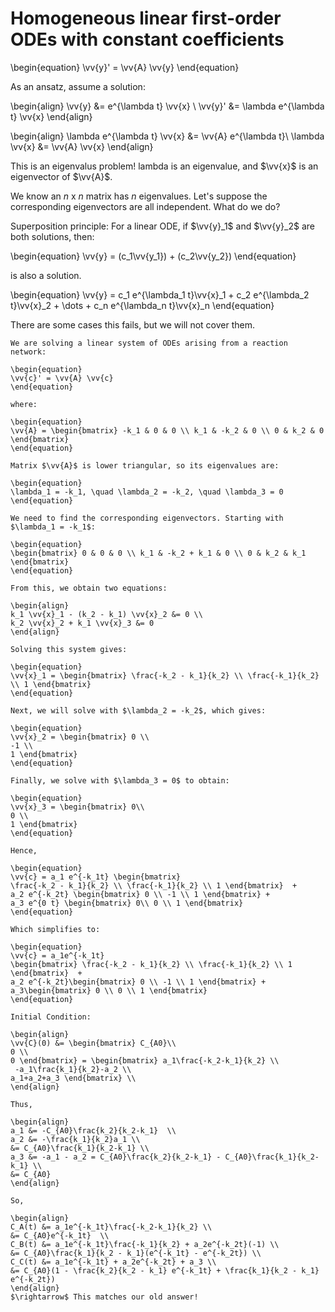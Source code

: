 # Homogeneous linear first-order ODEs with constant coefficients

\begin{equation}
\vv{y}' = \vv{A} \vv{y}
\end{equation}

As an ansatz, assume a solution:

\begin{align}
\vv{y} &= e^{\lambda t} \vv{x} \\
\vv{y}' &= \lambda e^{\lambda t} \vv{x}
\end{align}

\begin{align}
\lambda e^{\lambda t} \vv{x} &= \vv{A} e^{\lambda t}\\
\lambda \vv{x} &= \vv{A} \vv{x}
\end{align}

This is an eigenvalus problem! lambda is an eigenvalue, and $\vv{x}$ is an
eigenvector of $\vv{A}$.

We know an *n* x *n* matrix has *n* eigenvalues. Let's suppose the corresponding
eigenvectors are all independent. What do we do?

Superposition principle: For a linear ODE, if $\vv{y}_1$ and $\vv{y}_2$ are both
solutions, then:

\begin{equation}
\vv{y} = (c_1\vv{y_1}) + (c_2\vv{y_2})
\end{equation}

is also a solution.

\begin{equation}
\vv{y} = c_1 e^{\lambda_1 t}\vv{x}_1 + c_2 e^{\lambda_2 t}\vv{x}_2 + \dots +
  c_n e^{\lambda_n t}\vv{x}_n
\end{equation}

There are some cases this fails, but we will not cover them.

```{example} Reaction Network
We are solving a linear system of ODEs arising from a reaction network:

\begin{equation}
\vv{c}' = \vv{A} \vv{c}
\end{equation}

where:

\begin{equation}
\vv{A} = \begin{bmatrix} -k_1 & 0 & 0 \\ k_1 & -k_2 & 0 \\ 0 & k_2 & 0 \end{bmatrix}
\end{equation}

Matrix $\vv{A}$ is lower triangular, so its eigenvalues are:

\begin{equation}
\lambda_1 = -k_1, \quad \lambda_2 = -k_2, \quad \lambda_3 = 0
\end{equation}

We need to find the corresponding eigenvectors. Starting with $\lambda_1 = -k_1$:

\begin{equation}
\begin{bmatrix} 0 & 0 & 0 \\ k_1 & -k_2 + k_1 & 0 \\ 0 & k_2 & k_1 \end{bmatrix}
\end{equation}

From this, we obtain two equations:

\begin{align}
k_1 \vv{x}_1 - (k_2 - k_1) \vv{x}_2 &= 0 \\
k_2 \vv{x}_2 + k_1 \vv{x}_3 &= 0
\end{align}

Solving this system gives:

\begin{equation}
\vv{x}_1 = \begin{bmatrix} \frac{-k_2 - k_1}{k_2} \\ \frac{-k_1}{k_2} \\ 1 \end{bmatrix}
\end{equation}

Next, we will solve with $\lambda_2 = -k_2$, which gives:

\begin{equation}
\vv{x}_2 = \begin{bmatrix} 0 \\
-1 \\
1 \end{bmatrix}
\end{equation}

Finally, we solve with $\lambda_3 = 0$ to obtain:

\begin{equation}
\vv{x}_3 = \begin{bmatrix} 0\\
0 \\
1 \end{bmatrix}
\end{equation}

Hence,

\begin{equation}
\vv{c} = a_1 e^{-k_1t} \begin{bmatrix}
\frac{-k_2 - k_1}{k_2} \\ \frac{-k_1}{k_2} \\ 1 \end{bmatrix}  +
a_2 e^{-k_2t} \begin{bmatrix} 0 \\ -1 \\ 1 \end{bmatrix} +
a_3 e^{0 t} \begin{bmatrix} 0\\ 0 \\ 1 \end{bmatrix}
\end{equation}

Which simplifies to:

\begin{equation}
\vv{c} = a_1e^{-k_1t}
\begin{bmatrix} \frac{-k_2 - k_1}{k_2} \\ \frac{-k_1}{k_2} \\ 1 \end{bmatrix}  +
a_2 e^{-k_2t}\begin{bmatrix} 0 \\ -1 \\ 1 \end{bmatrix} +
a_3\begin{bmatrix} 0 \\ 0 \\ 1 \end{bmatrix}
\end{equation}

Initial Condition:

\begin{align}
\vv{C}(0) &= \begin{bmatrix} C_{A0}\\
0 \\
0 \end{bmatrix} = \begin{bmatrix} a_1\frac{-k_2-k_1}{k_2} \\
 -a_1\frac{k_1}{k_2}-a_2 \\
a_1+a_2+a_3 \end{bmatrix} \\
\end{align}

Thus,

\begin{align}
a_1 &= -C_{A0}\frac{k_2}{k_2-k_1}  \\
a_2 &= -\frac{k_1}{k_2}a_1 \\
&= C_{A0}\frac{k_1}{k_2-k_1} \\
a_3 &= -a_1 - a_2 = C_{A0}\frac{k_2}{k_2-k_1} - C_{A0}\frac{k_1}{k_2-k_1} \\
&= C_{A0}
\end{align}

So,

\begin{align}
C_A(t) &= a_1e^{-k_1t}\frac{-k_2-k_1}{k_2} \\
&= C_{A0}e^{-k_1t}  \\
C_B(t) &= a_1e^{-k_1t}\frac{-k_1}{k_2} + a_2e^{-k_2t}(-1) \\
&= C_{A0}\frac{k_1}{k_2 - k_1}(e^{-k_1t} - e^{-k_2t}) \\
C_C(t) &= a_1e^{-k_1t} + a_2e^{-k_2t} + a_3 \\
&= C_{A0}(1 - \frac{k_2}{k_2 - k_1} e^{-k_1t} + \frac{k_1}{k_2 - k_1} e^{-k_2t})
\end{align}
$\rightarrow$ This matches our old answer!
```
